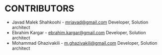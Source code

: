 CONTRIBUTORS
=======================
* Javad Malek Shahkoohi - <mrjavad@gmail.com> Developer, Solution architect
* Ebrahim Kargar - <ebrahim.kargar@gmail.com> Developer, Solution architect
* Mohammad Ghazivakili - <m.ghazivakili@gmail.com> Developer, Solution architect
